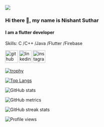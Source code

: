 ![](https://visitor-badge.glitch.me/badge?page_id=nik25s.nik25s)
<br />



### Hi there 👋, my name is Nishant Suthar
#### I am a flutter developer

Skills: C /C++ /Java /Flutter /Firebase



[<img src='https://cdn.jsdelivr.net/npm/simple-icons@3.0.1/icons/github.svg' alt='github' height='40'>](https://github.com/nik25s)  [<img src='https://cdn.jsdelivr.net/npm/simple-icons@3.0.1/icons/linkedin.svg' alt='linkedin' height='40'>](https://www.linkedin.com/in/nishant-suthar-302100215/)  [<img src='https://cdn.jsdelivr.net/npm/simple-icons@3.0.1/icons/instagram.svg' alt='instagram' height='40'>](https://www.instagram.com/nishant_suthar_25/)  

[![trophy](https://github-profile-trophy.vercel.app/?username=nik25s)](https://github.com/ryo-ma/github-profile-trophy)

[![Top Langs](https://github-readme-stats.vercel.app/api/top-langs/?username=nik25s)](https://github.com/anuraghazra/github-readme-stats)

![GitHub stats](https://github-readme-stats.vercel.app/api?username=nik25s&theme=blue-green&show_icons=true)  

![GitHub metrics](https://metrics.lecoq.io/nik25s)  

![GitHub streak stats](https://github-readme-streak-stats.herokuapp.com/?user=nik25s&theme=blue-green)  

![Profile views](https://gpvc.arturio.dev/nik25s)  


